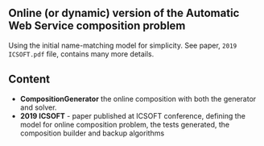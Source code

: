 ## Online (or dynamic) version of the Automatic Web Service composition problem
Using the initial name-matching model for simplicity. See paper, `2019 ICSOFT.pdf` file,  contains many more details.

## Content

 * __CompositionGenerator__ the online composition with both the generator and solver.
 * __2019 ICSOFT__ - paper published at ICSOFT conference, defining the model for online composition problem, the tests generated, the composition builder and backup algorithms
   
   
